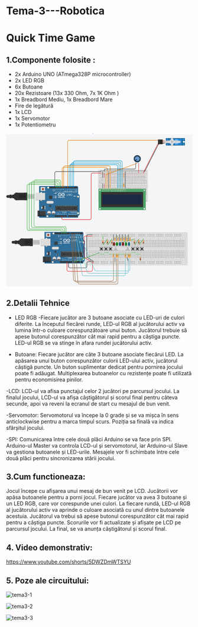 # Tema-3---Robotica

# Quick Time Game
## 1.Componente folosite :
- 2x Arduino UNO (ATmega328P microcontroller)
- 2x LED RGB
- 6x Butoane
- 20x Rezistoare (13x 330 Ohm, 7x 1K Ohm )
- 1x Breadbord Mediu, 1x Breadbord Mare
- Fire de legătură
- 1x LCD
- 1x Servomotor
- 1x Potentiometru

  
 ![alt text](https://github.com/slowdrop112/Robotics/blob/main/Tema3/Capture.PNG)

## 2.Detalii Tehnice
- LED RGB -Fiecare jucător are 3 butoane asociate cu LED-uri de culori diferite. La începutul fiecărei runde, LED-ul RGB al jucătorului activ va lumina într-o culoare corespunzătoare unui buton. Jucătorul trebuie să apese butonul corespunzător cât mai rapid pentru a câștiga puncte. LED-ul RGB se va stinge în afara rundei jucătorului activ.
  
- Butoane: Fiecare jucător are câte 3 butoane asociate fiecărui LED.
La apăsarea unui buton corespunzător culorii LED-ului activ, jucătorul câștigă puncte.
Un buton suplimentar dedicat pentru pornirea jocului poate fi adăugat.
Multiplexarea butoanelor cu rezistențe poate fi utilizată pentru economisirea pinilor.

-LCD: LCD-ul va afisa punctajul celor 2 jucători pe parcursul jocului.
La finalul jocului, LCD-ul va afișa câștigătorul și scorul final pentru câteva secunde, apoi va reveni la ecranul de start cu mesajul de bun venit.

-Servomotor: Servomotorul va începe la 0 grade și se va mișca în sens anticlockwise pentru a marca timpul scurs.
Poziția sa finală va indica sfârșitul jocului.

-SPI: Comunicarea între cele două plăci Arduino se va face prin SPI. Arduino-ul Master va controla LCD-ul și servomotorul, iar Arduino-ul Slave va gestiona butoanele și LED-urile. Mesajele vor fi schimbate între cele două plăci pentru sincronizarea stării jocului.

## 3.Cum functioneaza:
Jocul începe cu afișarea unui mesaj de bun venit pe LCD. Jucătorii vor apăsa butoanele pentru a porni jocul.
Fiecare jucător va avea 3 butoane și un LED RGB, care vor corespunde unei culori.
La fiecare rundă, LED-ul RGB al jucătorului activ va aprinde o culoare asociată cu unul dintre butoanele acestuia.
Jucătorul va trebui să apese butonul corespunzător cât mai rapid pentru a câștiga puncte.
Scorurile vor fi actualizate și afișate pe LCD pe parcursul jocului.
La final, se va anunța câștigătorul și scorul final.

## 4. Video demonstrativ:
https://www.youtube.com/shorts/5DWZDmWTSYU

## 5. Poze ale circuitului:
![tema3-1](https://github.com/user-attachments/assets/f61a709b-3360-4f4c-8220-c54e3ba3a176)

![tema3-2](https://github.com/user-attachments/assets/f1c78bf2-d0cf-4693-b854-8cbbfbc66a18)

![tema3-3](https://github.com/user-attachments/assets/4560cd8f-87fe-4b62-96c2-aee299d8ff15)

 
